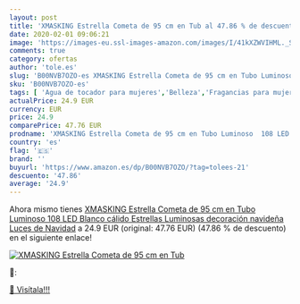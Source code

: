 ```yaml
---
layout: post
title: 'XMASKING Estrella Cometa de 95 cm en Tub al 47.86 % de descuento'
date: 2020-02-01 09:06:21
image: 'https://images-eu.ssl-images-amazon.com/images/I/41kXZWVIHML._SL400_.jpg'
comments: true
category: ofertas
author: 'tole.es'
slug: 'B00NVB7OZO-es XMASKING Estrella Cometa de 95 cm en Tubo Luminoso 108 LED...'
sku: 'B00NVB7OZO-es'
tags: [ 'Agua de tocador para mujeres','Belleza','Fragancias para mujeres','Instrumentos de percusión para niños','Instrumentos musicales para niños','Juguetes','Juguetes y juegos','Perfumes y fragancias','Productos para el cuidado de la piel','Sets y juegos para el cuidado de la piel','navidad', ]
actualPrice: 24.9 EUR
currency: EUR
price: 24.9
comparePrice: 47.76 EUR
prodname: 'XMASKING Estrella Cometa de 95 cm en Tubo Luminoso  108 LED Blanco cálido  Estrellas Luminosas  decoración navideña  Luces de Navidad'
country: 'es'
flag: '🇪🇸'
brand: ''
buyurl: 'https://www.amazon.es/dp/B00NVB7OZO/?tag=tolees-21'
descuento: '47.86'
average: '24.9'
---
```


Ahora mismo tienes [XMASKING Estrella Cometa de 95 cm en Tubo Luminoso  108 LED Blanco cálido  Estrellas Luminosas  decoración navideña  Luces de Navidad](https://www.amazon.es/dp/B00NVB7OZO/?tag=tolees-21) a 24.9 EUR (original: 47.76 EUR) (47.86 %  de descuento) en el siguiente enlace!

[![XMASKING Estrella Cometa de 95 cm en Tub](https://images-eu.ssl-images-amazon.com/images/I/41kXZWVIHML._SL400_.jpg)](https://www.amazon.es/dp/B00NVB7OZO/?tag=tolees-21)

🔎:


[🛒 Visítala!!!](https://www.amazon.es/dp/B00NVB7OZO/?tag=tolees-21)
